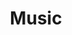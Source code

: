 ---
title: Music
slug: music
taxonomy:
	tag: industry
content:
    items:
        '@taxonomy.industry': music
    order:
        by: date
        dir: desc
---